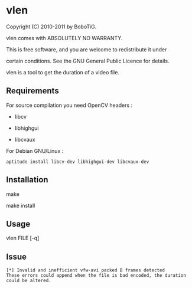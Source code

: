 
vlen
====

Copyright (C) 2010-2011 by BoboTiG.
 
vlen comes with ABSOLUTELY NO WARRANTY.

This is free software, and you are welcome to redistribute it under 

certain conditions. See the GNU General Public Licence for details.


vlen is a tool to get the duration of a video file.


Requirements
------------

For source compilation you need OpenCV headers :

* libcv

* libhighgui

* libcvaux

For Debian GNU/Linux :

	aptitude install libcv-dev libhighgui-dev libcvaux-dev


Installation
------------

make

make install


Usage
-----

vlen FILE [-q]


Issue
-----

	[*] Invalid and inefficient vfw-avi packed B frames detected
	These errors could append when the file is bad encoded, the duration
	could be altered.
